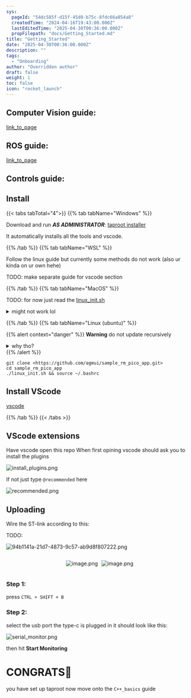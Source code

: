 ```yaml
---
sys:
  pageId: "54dc585f-d15f-45d0-b75c-8fdc66a854a8"
  createdTime: "2024-04-16T19:43:00.000Z"
  lastEditedTime: "2025-04-30T00:36:00.000Z"
  propFilepath: "docs/Getting_Started.md"
title: "Getting_Started"
date: "2025-04-30T00:36:00.000Z"
description: ""
tags:
  - "Onboarding"
author: "Overridden author"
draft: false
weight: 1
toc: false
icon: "rocket_launch"
---
```


## Computer Vision guide:

[link_to_page](86d45bc0-388b-4d26-8848-44f255f73d0e)

## ROS guide:

[link_to_page](3c76c1de-ec8f-46d6-8b0a-294005edc2d5)

## Controls guide:

## Install

{{< tabs tabTotal="4">}}
{{% tab tabName="Windows" %}}

Download and run _**AS ADMINISTRATOR**_: [taproot installer](https://github.com/Thornbots/TeachingFreshies/releases/tag/1.0)

It automatically installs all the tools and vscode.

{{% /tab %}}
{{% tab tabName="WSL" %}}

Follow the linux guide but currently some methods do not work (also ur kinda on ur own hehe)

TODO: make separate guide for vscode section

{{% /tab %}}
{{% tab tabName="MacOS" %}}

TODO: for now just read the [linux_init.sh](https://github.com/agmui/sample_rm_pico_app/blob/main/linux_init.sh)

<details>
<summary>might not work lol</summary>

`brew install libusb pkg-config`

Next install: [vscode](https://code.visualstudio.com/Download)

</details>

{{% /tab %}}
{{% tab tabName="Linux (ubuntu)" %}}

{{% alert context="danger" %}}
**Warning** do not update recursively
<details>
<summary>why tho?</summary>
There are some submodules that may go on for a while (like tinyusb) and I highly
recommend you don't need to get them.
If you want to see what submodules I update just look in `linux_init.sh`
</details>
{{% /alert %}}

```shell
git clone <https://github.com/agmui/sample_rm_pico_app.git>
cd sample_rm_pico_app
./linux_init.sh && source ~/.bashrc
```

## Install VScode

[vscode](https://code.visualstudio.com/Download)

{{% /tab %}}
{{< /tabs >}}

## VScode extensions

Have vscode open this repo
When first opining vscode should ask you to install the plugins

![install_plugins.png](https://prod-files-secure.s3.us-west-2.amazonaws.com/d518164a-d88e-44d1-a4ee-3adb3bd8bce0/89bd30f0-1825-4e77-867b-0a41ce370880/install_plugins.png?X-Amz-Algorithm=AWS4-HMAC-SHA256&X-Amz-Content-Sha256=UNSIGNED-PAYLOAD&X-Amz-Credential=ASIAZI2LB466UGFWWIP3%2F20250624%2Fus-west-2%2Fs3%2Faws4_request&X-Amz-Date=20250624T041918Z&X-Amz-Expires=3600&X-Amz-Security-Token=IQoJb3JpZ2luX2VjECwaCXVzLXdlc3QtMiJGMEQCIBTkmpybikZxbvMZT6YSSmWfRpTADHClenwoAjlRLcOBAiAtMCquYfHZvjYznj9fsAVxU7kODNpzP7d3abGuFYm5XSr%2FAwglEAAaDDYzNzQyMzE4MzgwNSIM2thb1M29sbzTTRv8KtwDs90SoQRF%2FSv9kc%2F76O9%2B5unzKzj3Px5vtZfJNc%2FV%2Bg7xXUO%2BMwK7jYdIxtbl%2Fi0OYGzNZgSB9G63vrHC2Q9WlLVwP6vK2RMreZ0apVXMnslcpEAj4DX64gqRehRM4Nlv5dZrK%2FFeb4tjTMdgrZf576xdtnQ1Ql%2B0yIxDAgFnC%2FQPFhUHoF2gNzp%2FDEdQs%2BJHMPXzsZYksT6pzQG8u0CL6GhkR%2Fh5ayV78t5JroHWKTb%2F4O1TeIJiG1ivF5EYX035BKQO0mLjisOrb9DzExhoYF%2B1ycyYaPVv2%2F68F3nRajmz61nimkjphfwYocG6YFW%2B%2FP1eGpc41dwdy4qDcBvBtso7oWAqnp7Bboq2J2k7NIxZYO4%2BWPbmcFa4qIi4Cv9nQzwlhdsHcD%2FW9q2h7pnXuj7SYZukxYjp9S%2BW2u9lGM0E9SRZ5E6yfGXVwT1EauEd6sY0J4DvEc6ztGapyeR56pLLMeIZ0vdIqsnb4X3YLEDUoNCR3D5Ip0fyO%2BrwExn94ebRgtZr7aLJXL%2FfmcfEC7MHXzmkS8EhqkZntUrtiB3nAMSIzKFudvoU4TydQDL969VHVqmLaLLG2XsLFI6idhJXolcdb%2BrDxd2psnHBnShc%2FPONMtTz8nizolowrc3owgY6pgEcHjH%2F3ar6XKmT4kpDWC6FKgx8xhnAcrqnbdzPNvN6GR9aBl7pD3suAUCdfsKqFIEeOGqlsD89mcaI95foYcWs284lm60%2BoA3fGjM8oARB2S4xYeBxkes5k3gpiyse4zDu20suDFjWVn8yiBqsikNQU4NQkBH5zX09ZEBXaKdYyIfIjnuioLFyLEIh%2FM2Ya5dOWkTTrVYiWtsBafspyt85BifSTTOz&X-Amz-Signature=03027942799148c7af5a72695023fa1d84d5fdf2627e5f614fd636ba29a083fb&X-Amz-SignedHeaders=host&x-amz-checksum-mode=ENABLED&x-id=GetObject)

If not just type `@recommended` here  

![recommended.png](https://prod-files-secure.s3.us-west-2.amazonaws.com/d518164a-d88e-44d1-a4ee-3adb3bd8bce0/61e661e9-5d85-4dfc-be0d-8d2097a5e793/recommended.png?X-Amz-Algorithm=AWS4-HMAC-SHA256&X-Amz-Content-Sha256=UNSIGNED-PAYLOAD&X-Amz-Credential=ASIAZI2LB466UGFWWIP3%2F20250624%2Fus-west-2%2Fs3%2Faws4_request&X-Amz-Date=20250624T041918Z&X-Amz-Expires=3600&X-Amz-Security-Token=IQoJb3JpZ2luX2VjECwaCXVzLXdlc3QtMiJGMEQCIBTkmpybikZxbvMZT6YSSmWfRpTADHClenwoAjlRLcOBAiAtMCquYfHZvjYznj9fsAVxU7kODNpzP7d3abGuFYm5XSr%2FAwglEAAaDDYzNzQyMzE4MzgwNSIM2thb1M29sbzTTRv8KtwDs90SoQRF%2FSv9kc%2F76O9%2B5unzKzj3Px5vtZfJNc%2FV%2Bg7xXUO%2BMwK7jYdIxtbl%2Fi0OYGzNZgSB9G63vrHC2Q9WlLVwP6vK2RMreZ0apVXMnslcpEAj4DX64gqRehRM4Nlv5dZrK%2FFeb4tjTMdgrZf576xdtnQ1Ql%2B0yIxDAgFnC%2FQPFhUHoF2gNzp%2FDEdQs%2BJHMPXzsZYksT6pzQG8u0CL6GhkR%2Fh5ayV78t5JroHWKTb%2F4O1TeIJiG1ivF5EYX035BKQO0mLjisOrb9DzExhoYF%2B1ycyYaPVv2%2F68F3nRajmz61nimkjphfwYocG6YFW%2B%2FP1eGpc41dwdy4qDcBvBtso7oWAqnp7Bboq2J2k7NIxZYO4%2BWPbmcFa4qIi4Cv9nQzwlhdsHcD%2FW9q2h7pnXuj7SYZukxYjp9S%2BW2u9lGM0E9SRZ5E6yfGXVwT1EauEd6sY0J4DvEc6ztGapyeR56pLLMeIZ0vdIqsnb4X3YLEDUoNCR3D5Ip0fyO%2BrwExn94ebRgtZr7aLJXL%2FfmcfEC7MHXzmkS8EhqkZntUrtiB3nAMSIzKFudvoU4TydQDL969VHVqmLaLLG2XsLFI6idhJXolcdb%2BrDxd2psnHBnShc%2FPONMtTz8nizolowrc3owgY6pgEcHjH%2F3ar6XKmT4kpDWC6FKgx8xhnAcrqnbdzPNvN6GR9aBl7pD3suAUCdfsKqFIEeOGqlsD89mcaI95foYcWs284lm60%2BoA3fGjM8oARB2S4xYeBxkes5k3gpiyse4zDu20suDFjWVn8yiBqsikNQU4NQkBH5zX09ZEBXaKdYyIfIjnuioLFyLEIh%2FM2Ya5dOWkTTrVYiWtsBafspyt85BifSTTOz&X-Amz-Signature=f9984886bc29e6cdfe804c19f5dd4882ab09d8602cb57f4ef79c38aee7bebe18&X-Amz-SignedHeaders=host&x-amz-checksum-mode=ENABLED&x-id=GetObject)

## Uploading

Wire the ST-link according to this:

TODO:

![94b1141a-21d7-4873-9c57-ab9d8f807222.png](https://prod-files-secure.s3.us-west-2.amazonaws.com/d518164a-d88e-44d1-a4ee-3adb3bd8bce0/e5fad17d-ab82-4300-9f4c-505ab4b1202c/94b1141a-21d7-4873-9c57-ab9d8f807222.png?X-Amz-Algorithm=AWS4-HMAC-SHA256&X-Amz-Content-Sha256=UNSIGNED-PAYLOAD&X-Amz-Credential=ASIAZI2LB466UGFWWIP3%2F20250624%2Fus-west-2%2Fs3%2Faws4_request&X-Amz-Date=20250624T041918Z&X-Amz-Expires=3600&X-Amz-Security-Token=IQoJb3JpZ2luX2VjECwaCXVzLXdlc3QtMiJGMEQCIBTkmpybikZxbvMZT6YSSmWfRpTADHClenwoAjlRLcOBAiAtMCquYfHZvjYznj9fsAVxU7kODNpzP7d3abGuFYm5XSr%2FAwglEAAaDDYzNzQyMzE4MzgwNSIM2thb1M29sbzTTRv8KtwDs90SoQRF%2FSv9kc%2F76O9%2B5unzKzj3Px5vtZfJNc%2FV%2Bg7xXUO%2BMwK7jYdIxtbl%2Fi0OYGzNZgSB9G63vrHC2Q9WlLVwP6vK2RMreZ0apVXMnslcpEAj4DX64gqRehRM4Nlv5dZrK%2FFeb4tjTMdgrZf576xdtnQ1Ql%2B0yIxDAgFnC%2FQPFhUHoF2gNzp%2FDEdQs%2BJHMPXzsZYksT6pzQG8u0CL6GhkR%2Fh5ayV78t5JroHWKTb%2F4O1TeIJiG1ivF5EYX035BKQO0mLjisOrb9DzExhoYF%2B1ycyYaPVv2%2F68F3nRajmz61nimkjphfwYocG6YFW%2B%2FP1eGpc41dwdy4qDcBvBtso7oWAqnp7Bboq2J2k7NIxZYO4%2BWPbmcFa4qIi4Cv9nQzwlhdsHcD%2FW9q2h7pnXuj7SYZukxYjp9S%2BW2u9lGM0E9SRZ5E6yfGXVwT1EauEd6sY0J4DvEc6ztGapyeR56pLLMeIZ0vdIqsnb4X3YLEDUoNCR3D5Ip0fyO%2BrwExn94ebRgtZr7aLJXL%2FfmcfEC7MHXzmkS8EhqkZntUrtiB3nAMSIzKFudvoU4TydQDL969VHVqmLaLLG2XsLFI6idhJXolcdb%2BrDxd2psnHBnShc%2FPONMtTz8nizolowrc3owgY6pgEcHjH%2F3ar6XKmT4kpDWC6FKgx8xhnAcrqnbdzPNvN6GR9aBl7pD3suAUCdfsKqFIEeOGqlsD89mcaI95foYcWs284lm60%2BoA3fGjM8oARB2S4xYeBxkes5k3gpiyse4zDu20suDFjWVn8yiBqsikNQU4NQkBH5zX09ZEBXaKdYyIfIjnuioLFyLEIh%2FM2Ya5dOWkTTrVYiWtsBafspyt85BifSTTOz&X-Amz-Signature=10cd74c9e4d93240c69b3e8746564331d9c0b32e635736631dc60988321dec63&X-Amz-SignedHeaders=host&x-amz-checksum-mode=ENABLED&x-id=GetObject)

<div style="display: flex;flex-direction: row; column-gap:10px; max-width: 630px;justify-content: center;">
<div>

![image.png](https://prod-files-secure.s3.us-west-2.amazonaws.com/d518164a-d88e-44d1-a4ee-3adb3bd8bce0/210ecb78-1116-4d7b-b9b7-2292f66fa2c2/image.png?X-Amz-Algorithm=AWS4-HMAC-SHA256&X-Amz-Content-Sha256=UNSIGNED-PAYLOAD&X-Amz-Credential=ASIAZI2LB466SWDSS4BF%2F20250624%2Fus-west-2%2Fs3%2Faws4_request&X-Amz-Date=20250624T041922Z&X-Amz-Expires=3600&X-Amz-Security-Token=IQoJb3JpZ2luX2VjECwaCXVzLXdlc3QtMiJGMEQCIEsM8oniRu2YTuB6IZMlPUOfVc70g%2FUMjqVbRGQ5sPIdAiA%2BXhuDdy95aKxNEKCqq0cEBvGgLuqlU6LazPXA%2BZGqUir%2FAwglEAAaDDYzNzQyMzE4MzgwNSIMhKcWbs7W1UZzNkZLKtwDrnMGR%2BNFwfd0pdFJtDLVucDd%2BCN6Q%2BiXM8hepAZw9ZbOB9%2BmhtpXpOmwdKItBf%2BrEpfd6ShcEQMTfJjenjbzFPkej5ySOWmS7GOD7%2FUF1KR7JIrik1RGVbPyKJBb%2BBwLgqy16Pcziegoh9pJYg2qXPfk87zvs9YxTMa%2BjinGcgK%2FIfB1d5cqfR9JJxDfLC0Mg%2BHcAqL4URyAK859f4qTOofDx%2FVAjNUaZaCJbSb3zzdt8MdERFNZveYMlKDMOb5jtAKLCiqu7FDP71xiIjKqTsQwrOMhVqXT03aQ8l0NZR7zEucFUgZYLvWR1yjRFOgqn4HxJgVoYdwfTER5DXveZJgcxstxv02A%2BKFmJ09QCZ5AsCuYnSx6f5PVLJl3djdbnfKNZsKfggwCwCnhfKJkisywkKCxR6FhPOkYHkAD%2Bvt7ugvK89h%2FKcdLxfODuSOx3WZI5BRkwmzDXmimbb30NpbyaiLOS20VJDqzN8hUv9rNSVYssrZnLtJt07dCA1msqGwDqV6%2FMmqxqGAtlStCsC6pGhBIr6aGTGGZv1yBU0T%2FiBVoJTcTDvTTGlbwLSHe225rXf7jCnxxmgtnJ1oErPpT%2Blw0fCNJN3SHXdOYsYZXkKoy1fhcs7Qa%2F6Awhc3owgY6pgE763eiOz5w5nBKH65e7OYII293wSZKI3Z6DDZHSRjbsAF8Z3b3qxUzAANlPce%2FnS2r9coGNR1TqrhCfR9%2FLInBh7jjPRaTeulnGGjWb6%2FkD7KcHlq%2BX4hBzIpUTFIoSvrZs4lTIvLAOdJ4IOfPqFCPhrnvrhEeChPadBbNHX379CnoT8vWNv6RAXmofw888Lu2oVuitzdErNIvtHkY7mjjdob6OK3q&X-Amz-Signature=bcb21c007e70f39bf0c96c63d6ea26490f71e55f5743a946099b9df8d750ea38&X-Amz-SignedHeaders=host&x-amz-checksum-mode=ENABLED&x-id=GetObject)

</div>
<div>

![image.png](https://prod-files-secure.s3.us-west-2.amazonaws.com/d518164a-d88e-44d1-a4ee-3adb3bd8bce0/33a0fd0f-8ca6-4a86-8e09-26e95ded1fff/image.png?X-Amz-Algorithm=AWS4-HMAC-SHA256&X-Amz-Content-Sha256=UNSIGNED-PAYLOAD&X-Amz-Credential=ASIAZI2LB466YZ62SDV3%2F20250624%2Fus-west-2%2Fs3%2Faws4_request&X-Amz-Date=20250624T041922Z&X-Amz-Expires=3600&X-Amz-Security-Token=IQoJb3JpZ2luX2VjECoaCXVzLXdlc3QtMiJIMEYCIQCRfbZIhMvZNJZFaDL%2FsAuF8lhkTQJw%2FpwX8kF6B1jhygIhAPz6RmCub6j1CTcv2icEeW7M67d1awGKvIJnBSCIIcVwKv8DCCMQABoMNjM3NDIzMTgzODA1IgzMd8h7PeFc1NLsppgq3ANVV4TDlaTcwLFRPBm17Yt25haEYwBub6bHHGvvxY37Z8BqwTyeG44zv3EWob4rheeV9f9lixYpESH5iZcjd5%2BF8HLI2FmlU65Akf6cyq%2FjcHAJAySIBLMEgGlUxB5u658feKz2kTnDkzwBQS2hS64kyMHDRVl9b1lwVxmBPNeiA54LGHF30CF9IrrQduwYjqyMe42ArTeSyhRt5UwyamzhQ0DMqAo2f16DvmrW0W%2FrqmZXxkv0Q4bkFwRO0U5ysJhXUw8qiWA8XSA9%2BaSci%2FLjKREQP%2BCAUyGmkc6rpiB4tY%2BuJP4cBi3pvfhkkppEMRh3w79pf528qeauwSu5UUH3UK7G5tYjBsFnzaGXY9YdyOtEQYkhojBA46BuDG%2F8j5EpHnLixV2Lg2x2rbDkFS2J0FGALO%2BSUUOBlX2TXmZMXyMI%2FtGj7sV78nGH7u9RK3bomS5%2Fnn5lC7TGZs%2Fa%2F9gNgad9Adher%2FsKAtNkRoB6KxLvB2UVKXieAJDVIEXxOWynfc22L%2BBdPTysb2NE5vXNj4sg%2FlbxsTZCEWW0ZJNa6Q6Kebq1gFXbQKm10iOYyWtixzGiH1NpZn5Z5ogtjvzEGQwo2oxQcu%2FzuAwQzzWpPfPA4BIGo9LTpPi61jDulOjCBjqkARcIyMWHV6mUS4Rzb9vPB9JqAkKxCLGt8qxxhhPq7lVJnYSfrb8sQ%2FWVM9qws5q9EtO6d1Gcbva%2BujTR%2F4S4hx4pCvqfc7VDldXeBFEgZFlHxwWlkr4prXaqgwYFbg%2BPB%2F0Waa%2F9aTiUH1ZtaZBi2oNafJxzzys2f7uFum3kjXPvz4WlAbQ21hQrR0pBBzGp9Ls3YKpXUTQuNEQNE34A17%2BiTBEx&X-Amz-Signature=f92c5bf240d6b8714a95ddfa82db6fee5bb6f410d9f2cf476780dc1de6684f6f&X-Amz-SignedHeaders=host&x-amz-checksum-mode=ENABLED&x-id=GetObject)

</div>
</div>

### Step 1:

press `CTRL + SHIFT + B`

### Step 2:

select the usb port the type-c is plugged in it should look like this:

![serial_monitor.png](https://prod-files-secure.s3.us-west-2.amazonaws.com/d518164a-d88e-44d1-a4ee-3adb3bd8bce0/f03f4774-05d4-4393-b6a0-d5efb6d315ab/serial_monitor.png?X-Amz-Algorithm=AWS4-HMAC-SHA256&X-Amz-Content-Sha256=UNSIGNED-PAYLOAD&X-Amz-Credential=ASIAZI2LB466UGFWWIP3%2F20250624%2Fus-west-2%2Fs3%2Faws4_request&X-Amz-Date=20250624T041918Z&X-Amz-Expires=3600&X-Amz-Security-Token=IQoJb3JpZ2luX2VjECwaCXVzLXdlc3QtMiJGMEQCIBTkmpybikZxbvMZT6YSSmWfRpTADHClenwoAjlRLcOBAiAtMCquYfHZvjYznj9fsAVxU7kODNpzP7d3abGuFYm5XSr%2FAwglEAAaDDYzNzQyMzE4MzgwNSIM2thb1M29sbzTTRv8KtwDs90SoQRF%2FSv9kc%2F76O9%2B5unzKzj3Px5vtZfJNc%2FV%2Bg7xXUO%2BMwK7jYdIxtbl%2Fi0OYGzNZgSB9G63vrHC2Q9WlLVwP6vK2RMreZ0apVXMnslcpEAj4DX64gqRehRM4Nlv5dZrK%2FFeb4tjTMdgrZf576xdtnQ1Ql%2B0yIxDAgFnC%2FQPFhUHoF2gNzp%2FDEdQs%2BJHMPXzsZYksT6pzQG8u0CL6GhkR%2Fh5ayV78t5JroHWKTb%2F4O1TeIJiG1ivF5EYX035BKQO0mLjisOrb9DzExhoYF%2B1ycyYaPVv2%2F68F3nRajmz61nimkjphfwYocG6YFW%2B%2FP1eGpc41dwdy4qDcBvBtso7oWAqnp7Bboq2J2k7NIxZYO4%2BWPbmcFa4qIi4Cv9nQzwlhdsHcD%2FW9q2h7pnXuj7SYZukxYjp9S%2BW2u9lGM0E9SRZ5E6yfGXVwT1EauEd6sY0J4DvEc6ztGapyeR56pLLMeIZ0vdIqsnb4X3YLEDUoNCR3D5Ip0fyO%2BrwExn94ebRgtZr7aLJXL%2FfmcfEC7MHXzmkS8EhqkZntUrtiB3nAMSIzKFudvoU4TydQDL969VHVqmLaLLG2XsLFI6idhJXolcdb%2BrDxd2psnHBnShc%2FPONMtTz8nizolowrc3owgY6pgEcHjH%2F3ar6XKmT4kpDWC6FKgx8xhnAcrqnbdzPNvN6GR9aBl7pD3suAUCdfsKqFIEeOGqlsD89mcaI95foYcWs284lm60%2BoA3fGjM8oARB2S4xYeBxkes5k3gpiyse4zDu20suDFjWVn8yiBqsikNQU4NQkBH5zX09ZEBXaKdYyIfIjnuioLFyLEIh%2FM2Ya5dOWkTTrVYiWtsBafspyt85BifSTTOz&X-Amz-Signature=90473bcc72393283d51e43b4b41f08cee0eb39ae2ee8b8d4f19ae28a2a6b7bf7&X-Amz-SignedHeaders=host&x-amz-checksum-mode=ENABLED&x-id=GetObject)

then hit **Start Monitoring**

# CONGRATS🎉

you have set up taproot now move onto the `C++_basics` guide
